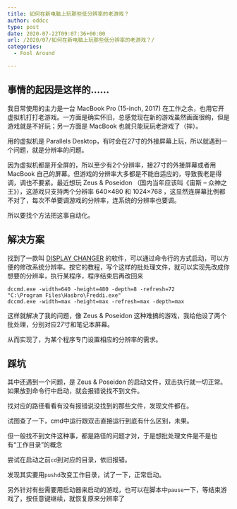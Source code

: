 ```yaml
---
title: 如何在新电脑上玩那些低分辨率的老游戏？
author: oddcc
type: post
date: 2020-07-22T09:07:36+00:00
url: /2020/07/如何在新电脑上玩那些低分辨率的老游戏？/
categories:
  - Fool Around

---
```

## 事情的起因是这样的……

我日常使用的主力是一台 MacBook Pro (15-inch, 2017) 在工作之余，也用它开虚拟机打打老游戏。一方面是确实怀旧，总感觉现在新的游戏虽然画面很绚，但是游戏就是不好玩；另一方面是 MacBook 也就只能玩玩老游戏了（摔）。

用的虚拟机是 Parallels Desktop，有时会在27寸的外接屏幕上玩，所以就遇到一个问题，就是分辨率的问题。

<!--more-->

因为虚拟机都是开全屏的，所以至少有2个分辨率，接27寸的外接屏幕或者用 MacBook 自己的屏幕。但游戏的分辨率大多都是不能自适应的，导致我老是得调，调也不要紧。最近想玩 Zeus & Poseidon （国内当年应该叫《宙斯 &#8211; 众神之王》），这游戏只支持两个分辨率 640&#215;480 和 1024&#215;768 ，这显然连屏幕比例都不对了，每次不单要调游戏的分辨率，连系统的分辨率也要调。

所以要找个方法把这事自动化。

## 解决方案

找到了一款叫 [DISPLAY CHANGER][1] 的软件，可以通过命令行的方式启动，可以方便的修改系统分辨率。按它的教程，写个这样的批处理文件，就可以实现先改成你想要的分辨率，执行某程序，程序结束后再改回来

```shell
dccmd.exe -width=640 -height=480 -depth=8 -refresh=72
"C:\Program Files\Hasbro\Freddi.exe"
dccmd.exe -width=max -height=max -refresh=max -depth=max
```

这样就解决了我的问题，像 Zeus & Poseidon 这种难搞的游戏，我给他设了两个批处理，分别对应27寸和笔记本屏幕。

从而实现了，为某个程序专门设置相应的分辨率的需求。

## 踩坑

其中还遇到一个问题，是 Zeus & Poseidon 的启动文件，双击执行就一切正常。如果放到命令行中启动，就会报错说找不到文件。

找对应的路径看看有没有报错说没找到的那些文件，发现文件都在。

试图查了一下，cmd中运行跟双击直接运行到底有什么区别，未果。

但一般找不到文件这种事，都是路径的问题才对，于是想批处理文件是不是也有“工作目录”的概念

尝试在启动之前`cd`到对应的目录，依旧报错。

发现其实要用`pushd`改变工作目录，试了一下，正常启动。

另外针对有些需要用启动器来启动的游戏，也可以在脚本中`pause`一下，等结束游戏了，按任意键继续，就恢复原来分辨率了

[1]: http://12noon.com/?page_id=80